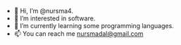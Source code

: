 - 👋 Hi, I’m @nursma4.
- 👀 I’m interested in software.
- 🌱 I’m currently learning some programming languages.
- 📫 You can reach me nursmadal@gmail.com

<!---
nursma4/nursma4 is a ✨ special ✨ repository because its `README.md` (this file) appears on your GitHub profile. 
You can click the Preview link to take a look at your changes.
--->
